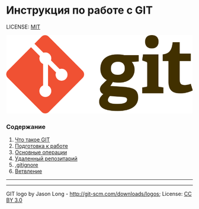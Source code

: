 # **Инструкция по работе с GIT**

LICENSE: [MIT](C:\Users\79277\Documents\обучение\git\homework\License.md)

![git-logo](./ISO/768px-Git-logo.svg.png)

### Содержание
1. [Что такое GIT](/what_is_this.md)
2. [Подготовка к работе](/start.md)
3. [Основные операции](/basics.md)
4. [Удаленный репозитарий](/github.md)
5. [.gitignore](/ignore.md)
6. [Ветвление](/vetki.md)
 


---

---
GIT logo by Jason Long - 	http://git-scm.com/downloads/logos; License: [CC BY 3.0](https://creativecommons.org/licenses/by/3.0/legalcode)